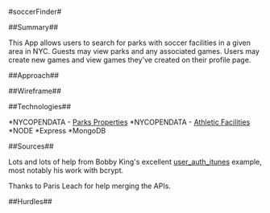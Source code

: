 #soccerFinder#

##Summary##

This App allows users to search for parks with soccer facilities in a given area in NYC. Guests may view parks and any associated games. Users may create new games and view games they've created on their profile page.

##Approach##



##Wireframe##

##Technologies##

*NYCOPENDATA - [Parks Properties](https://data.cityofnewyork.us/City-Government/Parks-Properties/rjaj-zgq7)
*NYCOPENDATA - [Athletic Facilities](https://data.cityofnewyork.us/City-Government/Athletic-Facilities/yann-8etk)
*NODE
*Express
*MongoDB

##Sources##

Lots and lots of help from Bobby King's excellent [user_auth_itunes](https://git.generalassemb.ly/wdi-nyc-60/user_auth_itunes) example, most notably his work with bcrypt.

Thanks to Paris Leach for help merging the APIs. 

##Hurdles##

